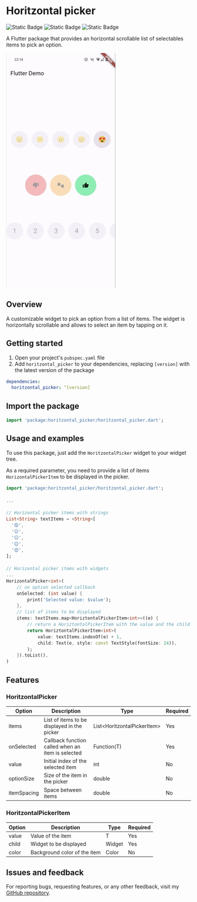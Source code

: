 <!--
This README describes the package. If you publish this package to pub.dev,
this README's contents appear on the landing page for your package.

For information about how to write a good package README, see the guide for
[writing package pages](https://dart.dev/guides/libraries/writing-package-pages).

For general information about developing packages, see the Dart guide for
[creating packages](https://dart.dev/guides/libraries/create-library-packages)
and the Flutter guide for
[developing packages and plugins](https://flutter.dev/developing-packages).
-->

# Horitzontal picker

![Static Badge](https://img.shields.io/badge/1.0.0-blue?label=pub)
![Static Badge](https://img.shields.io/badge/>=%203.0.0-green?label=Flutter)
![Static Badge](https://img.shields.io/badge/License-red?label=MIT)


A Flutter package that provides an horizontal scrollable list of selectables items to pick an option.

![screenshot](/assets/screenshot.jpg)


## Overview

A customizable widget to pick an option from a list of items. The widget is horizontally scrollable and allows to select an item by tapping on it.

## Getting started

1. Open your project's `pubspec.yaml` file
2. Add `horitzontal_picker` to your dependencies, replacing `[version]` with the latest version of the package

```yaml
dependencies:
  horitzontal_picker: ^[version]
```

## Import the package

```dart
import 'package:horitzontal_picker/horitzontal_picker.dart';
```

## Usage and examples
To use this package, just add the `HoritzontalPicker` widget to your widget tree.

As a required parameter, you need to provide a list of items `HorizontalPickerItem` to be displayed in the picker. 



```dart
import 'package:horitzontal_picker/horitzontal_picker.dart';

...

// Horizontal picker items with strings
List<String> textItems = <String>[
  '😟',
  '😕',
  '😐',
  '😊',
  '😍',
];

// Horizontal picker items with widgets
...
HorizontalPicker<int>(
    // on option selected callback
    onSelected: (int value) {
        print('Selected value: $value');
    },
    // list of items to be displayed
    items: textItems.map<HoriztontalPickerItem<int>>((e) {
        // return a HoriztontalPickerItem with the value and the child widget displayed
        return HoriztontalPickerItem<int>(
            value: textItems.indexOf(e) + 1,
            child: Text(e, style: const TextStyle(fontSize: 24)),
        );
    }).toList(),
)

```

## Features

### HoritzontalPicker

| Option | Description | Type | Required |
| --- | --- | --- | --- |
| items | List of items to be displayed in the picker | List<HoritzontalPickerItem<T>> | Yes |
| onSelected | Callback function called when an item is selected | Function(T) | Yes |
| value | Initial index of the selected item | int | No |
| optionSize | Size of the item in the picker | double | No |
| itemSpacing | Space between items | double | No |


### HoritzontalPickerItem
| Option | Description | Type | Required |
| --- | --- | --- | --- |
| value | Value of the item | T | Yes |
| child | Widget to be displayed | Widget | Yes |
| color | Background color of the item | Color | No |



## Issues and feedback
For reporting bugs, requesting features, or any other feedback, visit my [GitHub repository](https://github.com/MaxDbll/horizontal_picker).